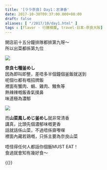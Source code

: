 ```yaml
---
title: '[ララ奈良] Day1：志津香'
date: 2017-10-30T09:37:00.000+08:00
draft: false
aliases: [ "/2017/10/day1.html" ]
tags : [flavor - 行膳積腹, travel-日本-奈良大阪]
---
```


開店前十五分鐘排隊都排第九呀～   
所以出菜都係第九位  
  

![](/images/nara1a.jpg)

**奈良七種釜めし**  
因為即叫即整，差唔多半個鐘個釜飯就送到  
呢個乜都有嘅招牌飯  
裡面有蟹肉、蝦、雞肉、鰻魚等  
熱辣辣嘅飯香氣撲鼻  
味道極為濃郁  

![](/images/nara1a1.jpg)

而**山菜風しめじ釜めし**就非常清香  
講真，比頭先個濃郁味嘅更香  
話就話係山菜，不過唔係齋嚟㗎  
裡面內藏若鶏嘅，只係主要為奈良山菜  
  
  
唔怪得任何人都話你個飯MUST EAT！  
食過就會知有幾好食～  
  
{{<nara>}}
